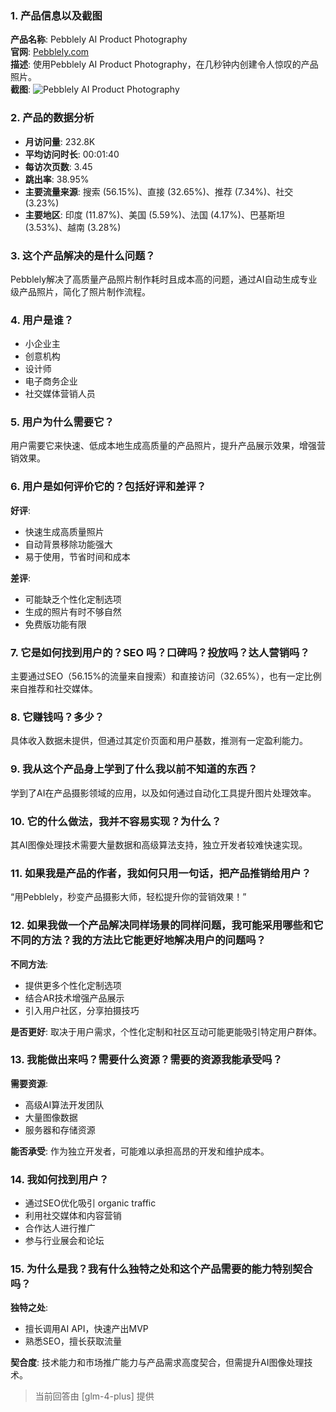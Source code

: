 ### 1. 产品信息以及截图

**产品名称**: Pebblely AI Product Photography  
**官网**: [Pebblely.com](https://pebblely.com)  
**描述**: 使用Pebblely AI Product Photography，在几秒钟内创建令人惊叹的产品照片。  
**截图**: ![Pebblely AI Product Photography](https://cdn-images.toolify.ai/image/0de3312e07e8c6f2d0889a0cf0c12d41.jpeg)

### 2. 产品的数据分析

- **月访问量**: 232.8K
- **平均访问时长**: 00:01:40
- **每访次页数**: 3.45
- **跳出率**: 38.95%
- **主要流量来源**: 搜索 (56.15%)、直接 (32.65%)、推荐 (7.34%)、社交 (3.23%)
- **主要地区**: 印度 (11.87%)、美国 (5.59%)、法国 (4.17%)、巴基斯坦 (3.53%)、越南 (3.28%)

### 3. 这个产品解决的是什么问题？

Pebblely解决了高质量产品照片制作耗时且成本高的问题，通过AI自动生成专业级产品照片，简化了照片制作流程。

### 4. 用户是谁？

- 小企业主
- 创意机构
- 设计师
- 电子商务企业
- 社交媒体营销人员

### 5. 用户为什么需要它？

用户需要它来快速、低成本地生成高质量的产品照片，提升产品展示效果，增强营销效果。

### 6. 用户是如何评价它的？包括好评和差评？

**好评**:
- 快速生成高质量照片
- 自动背景移除功能强大
- 易于使用，节省时间和成本

**差评**:
- 可能缺乏个性化定制选项
- 生成的照片有时不够自然
- 免费版功能有限

### 7. 它是如何找到用户的？SEO 吗？口碑吗？投放吗？达人营销吗？

主要通过SEO（56.15%的流量来自搜索）和直接访问（32.65%），也有一定比例来自推荐和社交媒体。

### 8. 它赚钱吗？多少？

具体收入数据未提供，但通过其定价页面和用户基数，推测有一定盈利能力。

### 9. 我从这个产品身上学到了什么我以前不知道的东西？

学到了AI在产品摄影领域的应用，以及如何通过自动化工具提升图片处理效率。

### 10. 它的什么做法，我并不容易实现？为什么？

其AI图像处理技术需要大量数据和高级算法支持，独立开发者较难快速实现。

### 11. 如果我是产品的作者，我如何只用一句话，把产品推销给用户？

“用Pebblely，秒变产品摄影大师，轻松提升你的营销效果！”

### 12. 如果我做一个产品解决同样场景的同样问题，我可能采用哪些和它不同的方法？我的方法比它能更好地解决用户的问题吗？

**不同方法**:
- 提供更多个性化定制选项
- 结合AR技术增强产品展示
- 引入用户社区，分享拍摄技巧

**是否更好**:
取决于用户需求，个性化定制和社区互动可能更能吸引特定用户群体。

### 13. 我能做出来吗？需要什么资源？需要的资源我能承受吗？

**需要资源**:
- 高级AI算法开发团队
- 大量图像数据
- 服务器和存储资源

**能否承受**:
作为独立开发者，可能难以承担高昂的开发和维护成本。

### 14. 我如何找到用户？

- 通过SEO优化吸引 organic traffic
- 利用社交媒体和内容营销
- 合作达人进行推广
- 参与行业展会和论坛

### 15. 为什么是我？我有什么独特之处和这个产品需要的能力特别契合吗？

**独特之处**:
- 擅长调用AI API，快速产出MVP
- 熟悉SEO，擅长获取流量

**契合度**:
技术能力和市场推广能力与产品需求高度契合，但需提升AI图像处理技术。

> 当前回答由 [glm-4-plus] 提供
